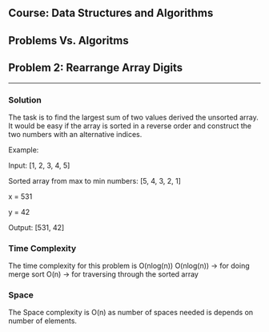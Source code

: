## Course: Data Structures and Algorithms
## Problems Vs. Algoritms
## Problem 2: Rearrange Array Digits

---
### Solution

The task is to find the largest sum of two values derived the unsorted array.
It would be easy if the array is sorted in a reverse order and construct the two numbers
with an alternative indices.

Example:


Input: [1, 2, 3, 4, 5]


Sorted array from max to min numbers: [5, 4, 3, 2, 1]


x = 531


y = 42


Output: [531, 42]

### Time Complexity

The time complexity for this problem is O(nlog(n))
O(nlog(n)) -> for doing merge sort
O(n) -> for traversing through the sorted array

### Space 

The Space complexity is O(n) as number of spaces needed is depends on number of elements.